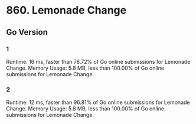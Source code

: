 # 860. Lemonade Change

## Go Version
### 1
Runtime: 16 ms, faster than 78.72% of Go online submissions for Lemonade Change.
Memory Usage: 5.8 MB, less than 100.00% of Go online submissions for Lemonade Change.

### 2
Runtime: 12 ms, faster than 96.81% of Go online submissions for Lemonade Change.
Memory Usage: 5.8 MB, less than 100.00% of Go online submissions for Lemonade Change.